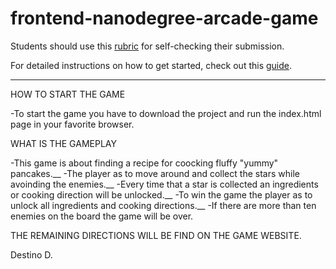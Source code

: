 frontend-nanodegree-arcade-game
===============================

Students should use this [rubric](https://www.udacity.com/course/viewer/#!/c-nd001/l-2696458597/m-2687128535) for self-checking their submission.

For detailed instructions on how to get started, check out this [guide](https://docs.google.com/document/d/1v01aScPjSWCCWQLIpFqvg3-vXLH2e8_SZQKC8jNO0Dc/pub?embedded=true).

********************************************************************************************************************************
HOW TO START THE GAME

-To start the game you have to download the project and run the index.html
page in your favorite browser.

WHAT IS THE GAMEPLAY

-This game is about finding a recipe for coocking fluffy "yummy" pancakes.__
-The player as to move around and collect the stars while avoinding the enemies.__
-Every time that a star is collected an ingredients or cooking direction will be unlocked.__
-To win the game the player as to unlock all ingredients and cooking directions.__
-If there are more than ten enemies on the board the game will be over.

THE REMAINING DIRECTIONS WILL BE FIND ON THE GAME WEBSITE.

Destino D.
